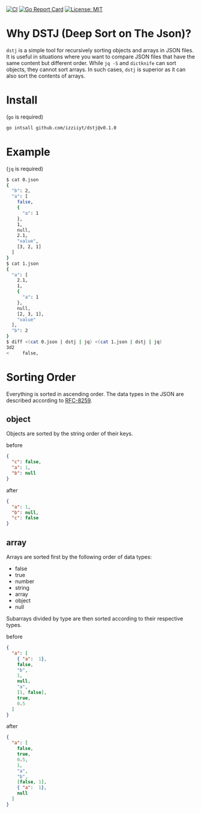 [![CI][ci-img]][ci]
[![Go Report Card][go-report-img]][go-report]
[![License: MIT][license-img]][license]

# Why DSTJ (Deep Sort on The Json)?

`dstj` is a simple tool for recursively sorting objects and arrays in JSON files.
It is useful in situations where you want to compare JSON files that have the same content but different order.
While `jq -S` and `dictknife` can sort objects, they cannot sort arrays.
In such cases, `dstj` is superior as it can also sort the contents of arrays.

# Install

(`go` is required)

```bash
go intsall github.com/izziiyt/dstj@v0.1.0
```

# Example

(`jq` is required)

```bash
$ cat 0.json
{
  "b": 2,
  "a": [
    false,
    { 
      "a": 1 
    },
    1,
    null,
    2.1,
    "value",
    [3, 2, 1]
  ]
}
$ cat 1.json
{
  "a": [
    2.1,
    1,
    { 
      "a": 1 
    },
    null,
    [2, 3, 1],
    "value"
  ],
  "b": 2
}
$ diff <(cat 0.json | dstj | jq) <(cat 1.json | dstj | jq)
3d2
<     false,
```

# Sorting Order

Everything is sorted in ascending order.
The data types in the JSON are described according to [RFC-8259](https://datatracker.ietf.org/doc/html/rfc8259#section-3).

## object

Objects are sorted by the string order of their keys.

before
```json
{
  "c": false,
  "a": 1,
  "b": null
}
```

after
```json
{
  "a": 1,
  "b": null,
  "c": false
}
```

## array

Arrays are sorted first by the following order of data types:

- false
- true
- number
- string
- array
- object
- null

Subarrays divided by type are then sorted according to their respective types.

before
```json
{
  "a": [
    { "a":  1},
    false,
    "b",
    1,
    null,
    "a",
    [1, false],
    true,
    0.5
  ]
}
```

after
```json
{
  "a": [
    false,
    true,
    0.5,
    1,
    "a",
    "b",
    [false, 1],
    { "a":  1},
    null
  ]
}
```

[ci]: https://github.com/izziiyt/dstj/actions/workflows/ci.yaml
[ci-img]: https://github.com/izziiyt/dstj/actions/workflows/ci.yml/badge.svg
[go-report]: https://goreportcard.com/report/github.com/izziiyt/dstj
[go-report-img]: https://goreportcard.com/badge/github.com/izziiyt/dstj
[license]: https://opensource.org/licenses/MIT
[license-img]: https://img.shields.io/badge/License-MIT-yellow.svg
